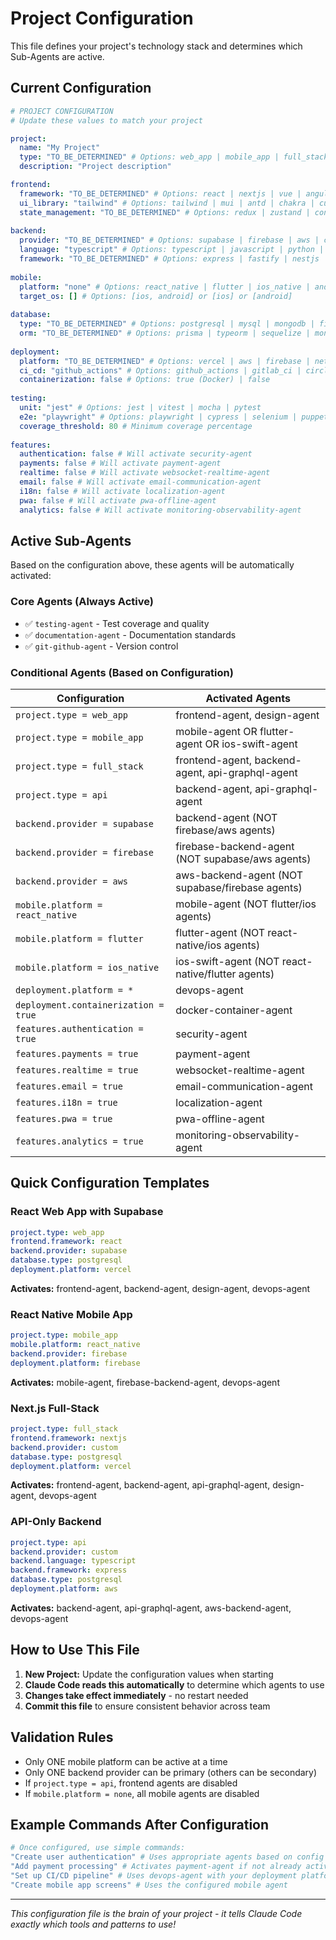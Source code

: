 # Project Configuration

This file defines your project's technology stack and determines which Sub-Agents are active.

## Current Configuration

```yaml
# PROJECT CONFIGURATION
# Update these values to match your project

project:
  name: "My Project"
  type: "TO_BE_DETERMINED" # Options: web_app | mobile_app | full_stack | api | desktop | cli
  description: "Project description"

frontend:
  framework: "TO_BE_DETERMINED" # Options: react | nextjs | vue | angular | none
  ui_library: "tailwind" # Options: tailwind | mui | antd | chakra | custom
  state_management: "TO_BE_DETERMINED" # Options: redux | zustand | context | mobx | none
  
backend:
  provider: "TO_BE_DETERMINED" # Options: supabase | firebase | aws | custom | none
  language: "typescript" # Options: typescript | javascript | python | go | rust
  framework: "TO_BE_DETERMINED" # Options: express | fastify | nestjs | fastapi | gin
  
mobile:
  platform: "none" # Options: react_native | flutter | ios_native | android_native | none
  target_os: [] # Options: [ios, android] or [ios] or [android]
  
database:
  type: "TO_BE_DETERMINED" # Options: postgresql | mysql | mongodb | firestore | dynamodb | sqlite
  orm: "TO_BE_DETERMINED" # Options: prisma | typeorm | sequelize | mongoose | none
  
deployment:
  platform: "TO_BE_DETERMINED" # Options: vercel | aws | firebase | netlify | railway | render
  ci_cd: "github_actions" # Options: github_actions | gitlab_ci | circle_ci | jenkins
  containerization: false # Options: true (Docker) | false
  
testing:
  unit: "jest" # Options: jest | vitest | mocha | pytest
  e2e: "playwright" # Options: playwright | cypress | selenium | puppeteer
  coverage_threshold: 80 # Minimum coverage percentage
  
features:
  authentication: false # Will activate security-agent
  payments: false # Will activate payment-agent  
  realtime: false # Will activate websocket-realtime-agent
  email: false # Will activate email-communication-agent
  i18n: false # Will activate localization-agent
  pwa: false # Will activate pwa-offline-agent
  analytics: false # Will activate monitoring-observability-agent
```

## Active Sub-Agents

Based on the configuration above, these agents will be automatically activated:

### Core Agents (Always Active)
- ✅ `testing-agent` - Test coverage and quality
- ✅ `documentation-agent` - Documentation standards
- ✅ `git-github-agent` - Version control

### Conditional Agents (Based on Configuration)

| Configuration | Activated Agents |
|--------------|-----------------|
| `project.type = web_app` | frontend-agent, design-agent |
| `project.type = mobile_app` | mobile-agent OR flutter-agent OR ios-swift-agent |
| `project.type = full_stack` | frontend-agent, backend-agent, api-graphql-agent |
| `project.type = api` | backend-agent, api-graphql-agent |
| `backend.provider = supabase` | backend-agent (NOT firebase/aws agents) |
| `backend.provider = firebase` | firebase-backend-agent (NOT supabase/aws agents) |
| `backend.provider = aws` | aws-backend-agent (NOT supabase/firebase agents) |
| `mobile.platform = react_native` | mobile-agent (NOT flutter/ios agents) |
| `mobile.platform = flutter` | flutter-agent (NOT react-native/ios agents) |
| `mobile.platform = ios_native` | ios-swift-agent (NOT react-native/flutter agents) |
| `deployment.platform = *` | devops-agent |
| `deployment.containerization = true` | docker-container-agent |
| `features.authentication = true` | security-agent |
| `features.payments = true` | payment-agent |
| `features.realtime = true` | websocket-realtime-agent |
| `features.email = true` | email-communication-agent |
| `features.i18n = true` | localization-agent |
| `features.pwa = true` | pwa-offline-agent |
| `features.analytics = true` | monitoring-observability-agent |

## Quick Configuration Templates

### React Web App with Supabase
```yaml
project.type: web_app
frontend.framework: react
backend.provider: supabase
database.type: postgresql
deployment.platform: vercel
```
**Activates:** frontend-agent, backend-agent, design-agent, devops-agent

### React Native Mobile App
```yaml
project.type: mobile_app
mobile.platform: react_native
backend.provider: firebase
deployment.platform: firebase
```
**Activates:** mobile-agent, firebase-backend-agent, devops-agent

### Next.js Full-Stack
```yaml
project.type: full_stack
frontend.framework: nextjs
backend.provider: custom
database.type: postgresql
deployment.platform: vercel
```
**Activates:** frontend-agent, backend-agent, api-graphql-agent, design-agent, devops-agent

### API-Only Backend
```yaml
project.type: api
backend.provider: custom
backend.language: typescript
backend.framework: express
database.type: postgresql
deployment.platform: aws
```
**Activates:** backend-agent, api-graphql-agent, aws-backend-agent, devops-agent

## How to Use This File

1. **New Project:** Update the configuration values when starting
2. **Claude Code reads this automatically** to determine which agents to use
3. **Changes take effect immediately** - no restart needed
4. **Commit this file** to ensure consistent behavior across team

## Validation Rules

- Only ONE mobile platform can be active at a time
- Only ONE backend provider can be primary (others can be secondary)
- If `project.type = api`, frontend agents are disabled
- If `mobile.platform = none`, all mobile agents are disabled

## Example Commands After Configuration

```bash
# Once configured, use simple commands:
"Create user authentication" # Uses appropriate agents based on config
"Add payment processing" # Activates payment-agent if not already active
"Set up CI/CD pipeline" # Uses devops-agent with your deployment platform
"Create mobile app screens" # Uses the configured mobile agent
```

---

*This configuration file is the brain of your project - it tells Claude Code exactly which tools and patterns to use!*
